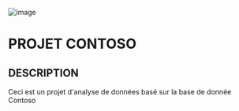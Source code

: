 ![image](https://github.com/AsmaBouderbala/CONTOSO/assets/151017363/237cab66-72ce-4f39-a733-014465fe68e0)
# PROJET CONTOSO 

## DESCRIPTION 

Ceci est un projet d'analyse de données basé sur la base de donnée Contoso
